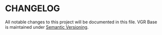 # CHANGELOG

All notable changes to this project will be documented in this file.
VGR Base is maintained under [Semantic Versioning](http://semver.org/).
